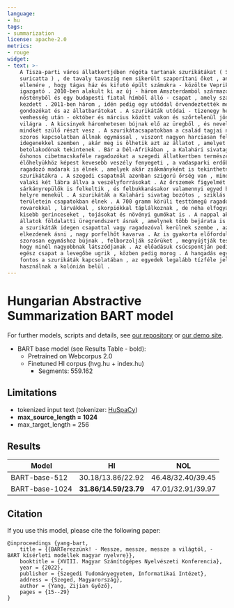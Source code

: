 ```yaml
---
language:
- hu
tags:
- summarization
license: apache-2.0
metrics:
- rouge
widget:
- text: >-
    A Tisza-parti város állatkertjében régóta tartanak szurikátákat ( Suricata
    suricatta ) , de tavaly tavaszig nem sikerült szaporítani őket , annak
    ellenére , hogy tágas ház és kifutó épült számukra - közölte Veprik Róbert
    igazgató . 2010-ben alakult ki az új - három Amszterdamból származó
    nőstényből és egy budapesti fiatal hímből álló - csapat , amely szaporodni
    kezdett . 2011-ben három , idén pedig egy utóddal örvendeztették meg a
    gondozókat és az állatbarátokat . A szurikáták utódai - tizenegy hetes
    vemhesség után - október és március között vakon és szőrtelenül jönnek a
    világra . A kicsinyek háromhetesen bújnak elő az üregből , és nevelésükben
    mindkét szülő részt vesz . A szurikátacsapatokban a család tagjai nagyon
    szoros kapcsolatban állnak egymással , viszont nagyon harciasan fellépnek az
    idegenekkel szemben , akár meg is ölhetik azt az állatot , amelyet
    betolakodónak tekintenek . Bár a Dél-Afrikában , a Kalahári sivatagban
    őshonos cibetmacskaféle ragadozókat a szegedi állatkertben természetes
    élőhelyükhöz képest kevesebb veszély fenyegeti , a vadasparki erdőben
    ragadozó madarak is élnek , amelyek akár zsákmányként is tekinthetnének a
    szurikátákra . A szegedi csapatnál azonban szigorú őrség van , mindig lesi
    valaki két lábra állva a veszélyforrásokat . Az őrszemek figyelmét még a
    sárkányrepülők is felkeltik , és felbukkanásakor valamennyi egyed biztos
    helyre menekül . A szurikáták a Kalahári sivatag bozótos , sziklás
    területein csapatokban élnek . A 700 gramm körüli testtömegű ragadozók
    rovarokkal , lárvákkal , skorpiókkal táplálkoznak , de néha elfogyasztják a
    kisebb gerinceseket , tojásokat és növényi gumókat is . A nappal aktív
    állatok földalatti üregrendszert ásnak , amelynek több bejárata is van . Ha
    a szurikáták idegen csapattal vagy ragadozóval kerülnek szembe , azonnal
    elkezdenek ásni , nagy porfelhőt kavarva . Az is gyakorta előfordul , hogy
    szorosan egymáshoz bújnak , felborzolják szőrüket , megnyújtják testüket ,
    hogy minél nagyobbnak látszódjanak . Az előadásuk csúcspontján pedig az
    egész csapat a levegőbe ugrik , közben pedig morog . A hangadás egyébként is
    fontos a szurikáták kapcsolatában , az egyedek legalább tízféle jelzést
    használnak a kolónián belül .
---
```


# Hungarian Abstractive Summarization BART model

For further models, scripts and details, see [our repository](https://github.com/nytud/neural-models) or [our demo site](https://juniper.nytud.hu/demo/nlp).

- BART base model (see Results Table - bold):
  - Pretrained on Webcorpus 2.0
  - Finetuned HI corpus (hvg.hu + index.hu)
  	- Segments: 559.162
  	
## Limitations

- tokenized input text (tokenizer: [HuSpaCy](https://huggingface.co/huspacy))
- **max_source_length = 1024**
- max_target_length = 256

## Results

| Model | HI | NOL |
| ------------- | ------------- | ------------- |
| BART-base-512 | 30.18/13.86/22.92 | 46.48/32.40/39.45  |
| BART-base-1024| **31.86/14.59/23.79** | 47.01/32.91/39.97 |

## Citation
If you use this model, please cite the following paper:

```
@inproceedings {yang-bart,
    title = {{BARTerezzünk! - Messze, messze, messze a világtól, - BART kísérleti modellek magyar nyelvre}},
	booktitle = {XVIII. Magyar Számítógépes Nyelvészeti Konferencia},
	year = {2022},
	publisher = {Szegedi Tudományegyetem, Informatikai Intézet},
	address = {Szeged, Magyarország},
	author = {Yang, Zijian Győző},
	pages = {15--29}
}

```